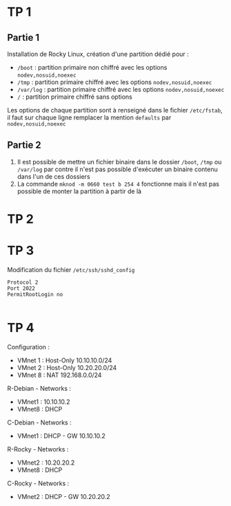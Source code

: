 # TP 1
## Partie 1
Installation de Rocky Linux, création d'une partition dédié pour :
- `/boot` : partition primaire non chiffré avec les options `nodev,nosuid,noexec`
- `/tmp` : partition primaire chiffré avec les options `nodev,nosuid,noexec`
- `/var/log` : partition primaire chiffré avec les options `nodev,nosuid,noexec`
- `/` : partition primaire chiffré sans options

Les options de chaque partition sont à renseigné dans le fichier `/etc/fstab`, il faut sur chaque ligne remplacer la mention `defaults` par `nodev,nosuid,noexec`

## Partie 2
1. Il est possible de mettre un fichier binaire dans le dossier `/boot`, `/tmp` ou `/var/log` par contre il n'est pas possible d'exécuter un binaire contenu dans l'un de ces dossiers
2. La commande `mknod -m 0660 test b 254 4` fonctionne mais il n'est pas possible de monter la partition à partir de là

# TP 2

# TP 3
Modification du fichier `/etc/ssh/sshd_config`
```sshd_config
Protocol 2
Port 2022
PermitRootLogin no


```
# TP 4
Configuration : 
- VMnet 1 : Host-Only 10.10.10.0/24
- VMnet 2 : Host-Only 10.20.20.0/24
- VMnet 8 : NAT 192.168.0.0/24

R-Debian - Networks :
- VMnet1 : 10.10.10.2
- VMnet8 : DHCP

C-Debian - Networks :
- VMnet1 : DHCP - GW 10.10.10.2

R-Rocky - Networks :
- VMnet2 : 10.20.20.2 
- VMnet8 : DHCP 

C-Rocky - Networks :
- VMnet2 : DHCP - GW 10.20.20.2
